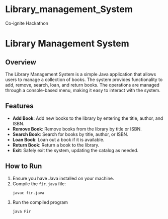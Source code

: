 # Library_management_System
Co-ignite Hackathon
# Library Management System

## Overview

The Library Management System is a simple Java application that allows users to manage a collection of books. The system provides functionality to add, remove, search, loan, and return books. The operations are managed through a console-based menu, making it easy to interact with the system.

## Features

- **Add Book**: Add new books to the library by entering the title, author, and ISBN.
- **Remove Book**: Remove books from the library by title or ISBN.
- **Search Book**: Search for books by title, author, or ISBN.
- **Loan Book**: Loan out a book if it is available.
- **Return Book**: Return a book to the library.
- **Exit**: Safely exit the system, updating the catalog as needed.

## How to Run

1. Ensure you have Java installed on your machine.
2. Compile the `fir.java` file:
   ```bash
   javac fir.java
3. Run the compiled program
   ```bash
   java Fir
